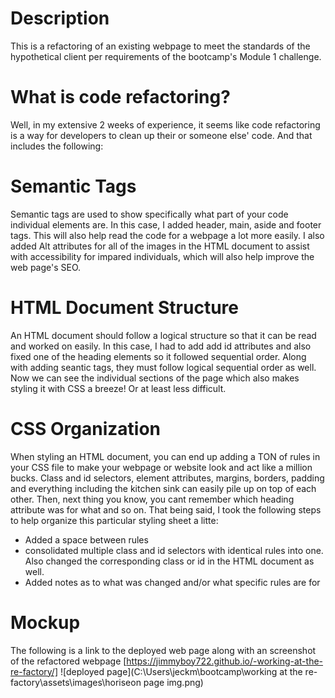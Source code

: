 # Description
This is a refactoring of an existing webpage to meet the standards of the hypothetical client per requirements of the bootcamp's Module  1 challenge.

# What is code refactoring? 
Well, in my extensive 2 weeks of experience, it seems like code refactoring is a way for developers to clean up their or someone else' code. And that includes the following:

# Semantic Tags
Semantic tags are used to show specifically what part of your code individual elements are.
In this case, I added header, main, aside and footer tags.
This will also help read the code for a webpage a lot more easily.
I also added Alt attributes for all of the images in the HTML document to assist with accessibility for impared individuals, which will also help improve the web page's SEO.

# HTML Document Structure
An HTML document should follow a logical structure so that it can be read and worked on easily.
In this case, I had to add add id attributes and also fixed one of the heading elements so it followed sequential order.
Along with adding seantic tags, they must follow logical sequential order as well. Now we can see the individual sections of the page which also makes styling it with CSS a breeze! Or at least less difficult.

# CSS Organization
When styling an HTML document, you can end up adding a TON of rules in your CSS file to make your webpage or website look and act like a million bucks. Class and id selectors, element attributes, margins, borders, padding and everything including the kitchen sink can easily pile up on top of each other. Then, next thing you know, you cant remember which heading attribute was for what and so on. That being said, I took the following steps to help organize this particular styling sheet a litte:
- Added a space between rules
- consolidated multiple class and id selectors with identical rules into one. Also changed the corresponding class or id in the HTML document as well.
- Added notes as to what was changed and/or what specific rules are for

# Mockup
The following is a link to the deployed web page along with an screenshot of the refactored webpage
[https://jimmyboy722.github.io/-working-at-the-re-factory/]
![deployed page](C:\Users\jeckm\bootcamp\working at the re-factory\assets\images\horiseon page img.png)
